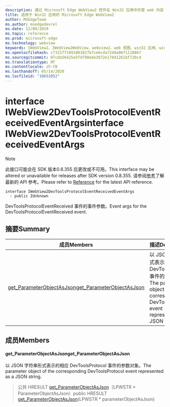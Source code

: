 ```yaml
---
description: 通过 Microsoft Edge WebView2 控件在 Win32 应用中托管 web 内容
title: 适用于 Win32 应用的 Microsoft Edge WebView2
author: MSEdgeTeam
ms.author: msedgedevrel
ms.date: 12/09/2019
ms.topic: reference
ms.prod: microsoft-edge
ms.technology: webview
keywords: IWebView2、IWebView2WebView、webview2、web 视图、win32 应用、win32、edge
ms.openlocfilehash: cf321ff1091883827b7ce6cda7248a06f1128867
ms.sourcegitcommit: 07cda56425e5fdf90eeb3972e17041261bf720cd
ms.translationtype: MT
ms.contentlocale: zh-CN
ms.lasthandoff: 05/14/2020
ms.locfileid: "10653052"
---
```

# <span data-ttu-id="f9114-104">interface IWebView2DevToolsProtocolEventReceivedEventArgs</span><span class="sxs-lookup"><span data-stu-id="f9114-104">interface IWebView2DevToolsProtocolEventReceivedEventArgs</span></span> 

> [!NOTE]
> <span data-ttu-id="f9114-105">此接口可能会在 SDK 版本0.8.355 后更改或不可用。</span><span class="sxs-lookup"><span data-stu-id="f9114-105">This interface may be altered or unavailable for releases after SDK version 0.8.355.</span></span> <span data-ttu-id="f9114-106">请参阅[参考](../../../webview2-api-reference.md)了解最新的 API 参考。</span><span class="sxs-lookup"><span data-stu-id="f9114-106">Please refer to [Reference](../../../webview2-api-reference.md) for the latest API reference.</span></span>

```
interface IWebView2DevToolsProtocolEventReceivedEventArgs
  : public IUnknown
```

<span data-ttu-id="f9114-107">DevToolsProtocolEventReceived 事件的事件参数。</span><span class="sxs-lookup"><span data-stu-id="f9114-107">Event args for the DevToolsProtocolEventReceived event.</span></span>

## <span data-ttu-id="f9114-108">摘要</span><span class="sxs-lookup"><span data-stu-id="f9114-108">Summary</span></span>

 <span data-ttu-id="f9114-109">成员</span><span class="sxs-lookup"><span data-stu-id="f9114-109">Members</span></span>                        | <span data-ttu-id="f9114-110">描述</span><span class="sxs-lookup"><span data-stu-id="f9114-110">Descriptions</span></span>
--------------------------------|---------------------------------------------
[<span data-ttu-id="f9114-111">get_ParameterObjectAsJson</span><span class="sxs-lookup"><span data-stu-id="f9114-111">get_ParameterObjectAsJson</span></span>](#get_parameterobjectasjson) | <span data-ttu-id="f9114-112">以 JSON 字符串形式表示的相应 DevToolsProtocol 事件的参数对象。</span><span class="sxs-lookup"><span data-stu-id="f9114-112">The parameter object of the corresponding DevToolsProtocol event represented as a JSON string.</span></span>

## <span data-ttu-id="f9114-113">成员</span><span class="sxs-lookup"><span data-stu-id="f9114-113">Members</span></span>

#### <span data-ttu-id="f9114-114">get_ParameterObjectAsJson</span><span class="sxs-lookup"><span data-stu-id="f9114-114">get_ParameterObjectAsJson</span></span> 

<span data-ttu-id="f9114-115">以 JSON 字符串形式表示的相应 DevToolsProtocol 事件的参数对象。</span><span class="sxs-lookup"><span data-stu-id="f9114-115">The parameter object of the corresponding DevToolsProtocol event represented as a JSON string.</span></span>

> <span data-ttu-id="f9114-116">公共 HRESULT [get_ParameterObjectAsJson](#get_parameterobjectasjson)（LPWSTR \* ParameterObjectAsJson）</span><span class="sxs-lookup"><span data-stu-id="f9114-116">public HRESULT [get_ParameterObjectAsJson](#get_parameterobjectasjson)(LPWSTR \* parameterObjectAsJson)</span></span>

